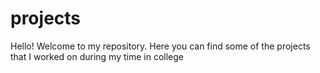 # projects
Hello! Welcome to my repository. Here you can find some of the projects that I worked on during my time in college
